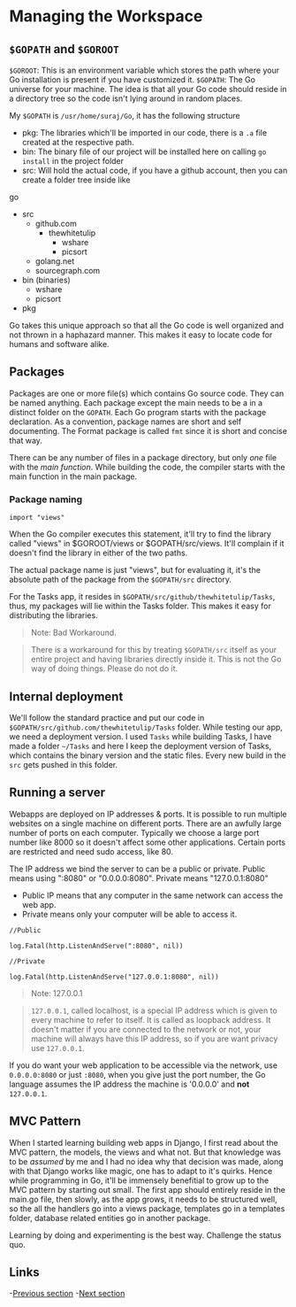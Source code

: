 # Managing the Workspace

## `$GOPATH` and `$GOROOT`

`$GOROOT`: This is an environment variable which stores the path where your Go installation is present if you have customized it.
`$GOPATH`: The Go universe for your machine. The idea is that all your Go code should reside in a directory tree so the code isn't lying around in random places.  

My `$GOPATH` is ``/usr/home/suraj/Go``, it has the following structure
- pkg: The libraries which'll be imported in our code, there is a `.a` file created at the respective path.
- bin: The binary file of our project will be installed here on calling `go install` in the project folder
- src: Will hold the actual code, if you have a github account, then you can create a folder tree inside like

go
- src
	- github.com
		- thewhitetulip
			- wshare
			- picsort
	- golang.net
	- sourcegraph.com
- bin (binaries)
	- wshare 
	- picsort
- pkg

Go takes this unique approach so that all the Go code is well organized and not thrown in a haphazard manner. This makes it easy to locate code for humans and software alike.

## Packages

Packages are one or more file(s) which contains Go source code. They can be named anything. Each package except the main needs to be a in a distinct folder on the `GOPATH`. Each Go program starts with the package declaration. As a convention, package names are short and self documenting. The Format package is called `fmt` since it is short and concise that way.

There can be any number of files in a package directory, but only _one_ file with the *main function*. While building the code, the compiler starts with the main function in the main package. 

### Package naming

`import "views"`

When the Go compiler executes this statement, it'll try to find the library called "views" in $GOROOT/views or $GOPATH/src/views. It'll complain if it doesn't find the library in either of the two paths.

The actual package name is just "views", but for evaluating it, it's the absolute path of the package from the `$GOPATH/src` directory. 

For the Tasks app, it resides in `$GOPATH/src/github/thewhitetulip/Tasks`, thus, my packages will lie within the Tasks folder. This makes it easy for distributing the libraries. 

>Note: Bad Workaround.

>There is a workaround for this by treating `$GOPATH/src` itself as your entire project and having libraries directly inside it. This is not the Go way of doing things. Please do not do it.

## Internal deployment

We'll follow the standard practice and put our code in `$GOPATH/src/github.com/thewhitetulip/Tasks` folder. While testing our app, we need a deployment version. I used `Tasks` while building Tasks, I have made a folder `~/Tasks` and here I keep the deployment version of Tasks, which contains the binary version and the static files. Every new build in the `src` gets pushed in this folder.

## Running a server

Webapps are deployed on IP addresses & ports. It is possible to run multiple websites on a single machine on different ports. There are an awfully large number of ports on each computer. Typically we choose a large port number like 8000 so it doesn't affect some other applications. Certain ports are restricted and need sudo access, like 80.

The IP address we bind the server to can be a public or private. Public means using ":8080" or "0.0.0.0:8080". Private means "127.0.0.1:8080"

- Public IP means that any computer in the same network can access the web app. 
- Private means only your computer will be able to access it.

`//Public`

`log.Fatal(http.ListenAndServe(":8080", nil))`

`//Private`

`log.Fatal(http.ListenAndServe("127.0.0.1:8080", nil))`

> Note: 127.0.0.1

> `127.0.0.1`, called localhost, is a special IP address which is given to every machine to refer to itself.  It is called as loopback address. It doesn't matter if you are connected to the network or not, your machine will always have this IP address, so if you are want privacy use `127.0.0.1`.

If you do want your web application to be accessible via the network, use `0.0.0.0:8080` or just `:8080`, when you give just the port number, the Go language assumes the IP address the machine is '0.0.0.0' and **not** `127.0.0.1`. 

## MVC Pattern

When I started learning building web apps in Django, I first read about the MVC pattern, the models, the views and what not. But that knowledge was to be *assumed* by me and I had no idea why that decision was made, along with that Django works like magic, one has to adapt to it's quirks. Hence while programming in Go, it'll be immensely benefitial to grow up to the MVC pattern by starting out small. The first app should entirely reside in the main.go file, then slowly, as the app grows, it needs to be structured well, so the all the handlers go into a views package, templates go in a templates folder, database related entities go in another package.  

Learning by doing and experimenting is the best way. Challenge the status quo.

## Links

-[Previous section](02.7Concurrency.md)
-[Next section](1.1WebProgramBasics.md)
